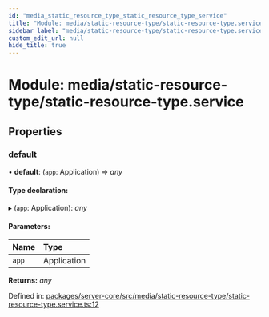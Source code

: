 ```yaml
---
id: "media_static_resource_type_static_resource_type_service"
title: "Module: media/static-resource-type/static-resource-type.service"
sidebar_label: "media/static-resource-type/static-resource-type.service"
custom_edit_url: null
hide_title: true
---
```


# Module: media/static-resource-type/static-resource-type.service

## Properties

### default

• **default**: (`app`: Application) => *any*

#### Type declaration:

▸ (`app`: Application): *any*

#### Parameters:

Name | Type |
:------ | :------ |
`app` | Application |

**Returns:** *any*

Defined in: [packages/server-core/src/media/static-resource-type/static-resource-type.service.ts:12](https://github.com/xr3ngine/xr3ngine/blob/673ad6a5f/packages/server-core/src/media/static-resource-type/static-resource-type.service.ts#L12)
